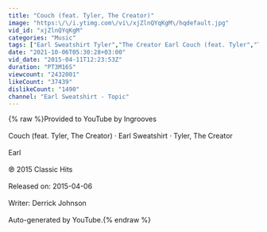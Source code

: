 ```yaml
---
title: "Couch (feat. Tyler, The Creator)"
image: "https:\/\/i.ytimg.com\/vi\/xjZlnQYqKgM\/hqdefault.jpg"
vid_id: "xjZlnQYqKgM"
categories: "Music"
tags: ["Earl Sweatshirt Tyler","The Creator Earl Couch (feat. Tyler","The Creator)"]
date: "2021-10-06T05:30:28+03:00"
vid_date: "2015-04-11T12:23:53Z"
duration: "PT3M16S"
viewcount: "2432001"
likeCount: "37439"
dislikeCount: "1490"
channel: "Earl Sweatshirt - Topic"
---
```

{% raw %}Provided to YouTube by Ingrooves<br /><br />Couch (feat. Tyler, The Creator) · Earl Sweatshirt · Tyler, The Creator<br /><br />Earl<br /><br />℗ 2015 Classic Hits<br /><br />Released on: 2015-04-06<br /><br />Writer: Derrick Johnson<br /><br />Auto-generated by YouTube.{% endraw %}
